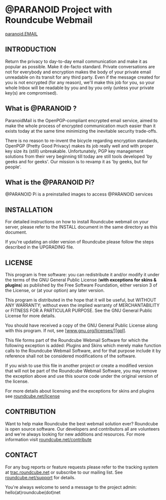 @PARANOID Project with Roundcube Webmail 
=================
[paranoid.EMAIL](http://paranoid.email)

INTRODUCTION
------------
Return the privacy to day-to-day email communication and make it as popular as possible. Make it de-facto standard. Private conversations are not for everybody and encryption makes the body of your private email unreadable on its transit for any third party. Even if the message created for you is not encrypted (for any reason), we'll make this job for you, so your whole Inbox will be readable by you and by you only (unless your private key(s) are compromised).

What is @PARANOID ?
------------
ParanoidMail is the OpenPGP-compliant encrypted email service, aimed to make the whole process of encrypted communication much easier than it exists today at the same time minimizing the inevitable security trade-offs.

There is no reason to re-invent the bicycle regarding encryption standards, OpenPGP (Pretty Good Privacy) makes its job really well and with proper key size its (still) unbreakable. Unfortunately, PGP key management solutions from their very beginning till today are still tools developed 'by geeks and for geeks'. Our mission is to revamp it as 'by geeks, but for people'.

What is the @PARANOID Pi?
------------
@PARANOID Pi is a preinstalled images to access @PARANOID services

INSTALLATION
------------
For detailed instructions on how to install Roundcube webmail on your server,
please refer to the INSTALL document in the same directory as this document.

If you're updating an older version of Roundcube please follow the steps
described in the UPGRADING file.


LICENSE
-------
This program is free software: you can redistribute it and/or modify
it under the terms of the GNU General Public License (**with exceptions
for skins & plugins**) as published by the Free Software Foundation,
either version 3 of the License, or (at your option) any later version.

This program is distributed in the hope that it will be useful,
but WITHOUT ANY WARRANTY; without even the implied warranty of
MERCHANTABILITY or FITNESS FOR A PARTICULAR PURPOSE. See the
GNU General Public License for more details.

You should have received a copy of the GNU General Public License
along with this program. If not, see [www.gnu.org/licenses/][gpl].

This file forms part of the Roundcube Webmail Software for which the
following exception is added: Plugins and Skins which merely make
function calls to the Roundcube Webmail Software, and for that purpose
include it by reference shall not be considered modifications of
the software.

If you wish to use this file in another project or create a modified
version that will not be part of the Roundcube Webmail Software, you
may remove the exception above and use this source code under the
original version of the license.

For more details about licensing and the exceptions for skins and plugins
see [roundcube.net/license][license]


CONTRIBUTION
------------
Want to help make Roundcube the best webmail solution ever?
Roundcube is open source software. Our developers and contributors all
are volunteers and we're always looking for new additions and resources.
For more information visit [roundcube.net/contribute][contrib]


CONTACT
-------
For any bug reports or feature requests please refer to the tracking system
at [trac.roundcube.net][tracreport] or subscribe to our mailing list.
See [roundcube.net/support][support] for details.

You're always welcome to send a message to the project admin:
hello(at)roundcube(dot)net


[pear]:         http://pear.php.net
[iloha]:        http://sourceforge.net/projects/ilohamail/
[tinymce]:      http://www.tinymce.com/
[googiespell]:  http://orangoo.com/labs/GoogieSpell/
[washtml]:      http://www.ubixis.com/washtml/
[kmgerich]:     http://kmgerich.com/
[gpl]:          http://www.gnu.org/licenses/
[license]:      http://roundcube.net/license
[contrib]:      http://roundcube.net/contribute
[support]:      http://roundcube.net/support
[tracreport]:   http://trac.roundcube.net/wiki/Howto_ReportIssues
